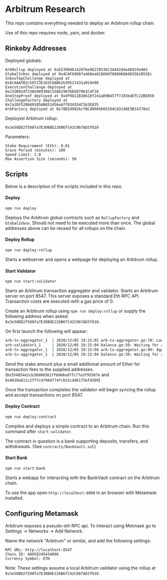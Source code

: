 # Arbitrum Research

This repo contains everything needed to deploy an Arbitrum rollup chain.

Use of this repo requires node, yarn, and docker.

## Rinkeby Addresses

Deployed globals:

```
ArbRollup deployed at 0xE5390d6142076e9E2f853bC24442dda46919a9A3
GlobalInbox deployed at 0x4CAF699D7a468ea81869d768896DA4D3562855Ec
InboxTopChallenge deployed at 0x8c6AAfB2c59723E183C6ABb2b39521431a919e98
ExecutionChallenge deployed at 0x232B92df338e989306C32A62997bE697061C4F10
OneStepProof deployed at 0xdf9A11B38610f241aD9B457f7283b4EfC22BE858
ChallengeFactory deployed at 0x7a2DF520b69105ABA53456eAff834554C563E835
ArbFactory deployed at 0x78D2d992bcfBCd0905603284C83248E5B14378e2
```

Deployed Arbitrum rollup:

```
0x3e58DD2f508fa7E30B8E226B6fC42C86fAD3f610
```

Parameters:

```
Stake Requirement (Eth): 0.01
Grace Period (minutes): 180
Speed Limit: 1.0
Max Assertion Size (seconds): 50
```

## Scripts

Below is a description of the scripts included in this repo.

#### Deploy

`npm run deploy`

Deploys the Arbitrum global contracts such as `RollupFactory` and `GlobalInbox`. Should not need to be executed more than once. The global addresses above can be reused for all rollups on the chain.

#### Deploy Rollup

`npm run deploy:rollup`

Starts a webserver and opens a webpage for deploying an Arbitrum rollup.

#### Start Validator

`npm run start:validator`

Starts an Arbitrum transaction aggregator and validator. Starts an Arbitrum server on port 8547. This server exposes a standard Eth RPC API. Transaction costs are executed with a gas price of 0.

Create an Arbitrum rollup using `npm run deploy:rollup` or supply the following address when asked: `0x3e58DD2f508fa7E30B8E226B6fC42C86fAD3f610`.

On first launch the following will appear:

```sh
arb-tx-aggregator_1  | 2020/12/05 19:15:01 arb-tx-aggregator.go:78: Launching aggregator for chain 0x4e20ec7b9b90790e527ce404efd8876ff6f0dcf6 with chain id 148914954099958
arb-validator1_1     | 2020/12/05 19:15:04 balance.go:39: Waiting for account 0x554854e2cb30d00381ffb068ad7fcf7a3f95567e to receive ETH
arb-tx-aggregator_1  | 2020/12/05 19:15:04 arb-tx-aggregator.go:90: Aggregator submitting batches from address [144 16 168 17 194 255 124 71 144 71 116 252 181 44 221 97 117 191 210 9]
arb-tx-aggregator_1  | 2020/12/05 19:15:04 balance.go:39: Waiting for account 0x9010a811c2ff7c47904774fcb52cdd6175bfd209 to receive ETH
```

Send the stake amount plus a small additional amount of Ether for transaction fees to the supplied addresses. (`0x554854e2cb30d00381ffb068ad7fcf7a3f95567e` and `0x9010a811c2ff7c47904774fcb52cdd6175bfd209`)

Once the transaction completes the validator will begin syncing the rollup and accept transactions on port 8547.

#### Deploy Contract

`npm run deploy:contract`

Compiles and deploys a simple contract to an Arbitrum chain. Run this command after `start:validator`.

The contract in question is a bank supporting deposits, transfers, and withdrawals. (See `contracts/BankVault.sol`)

#### Start Bank

`npm run start:bank`

Starts a webapp for interacting with the BankVault contract on the Arbitrum chain.

To use the app open `http://localhost:8080` in an browser with Metamask installed.

## Configuring Metamask

Arbitrum exposes a pseudo-eth RPC api. To interact using Metmask go to Settings -> Networks -> Add Network.

Name the network "Arbitrum" or similar, and add the following settings:

```
RPC URL: http://localhost:8547
Chain ID: 48958245434896
Currency Symbol: ETH
```

Note: These settings assume a local Arbitrum validator using the rollup at `0x3e58DD2f508fa7E30B8E226B6fC42C86fAD3f610`.
